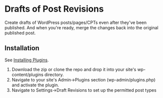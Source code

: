 
# Drafts of Post Revisions

Create drafts of WordPress posts/pages/CPTs even after they've been published. And when you're ready, merge the changes back into the original published post.

## Installation

See [Installing Plugins](http://codex.wordpress.org/Managing_Plugins#Installing_Plugins).

1. Download the zip or clone the repo and drop it into your site's wp-content/plugins directory.
1. Navigate to your site's Admin->Plugins section (wp-admin/plugins.php) and activate the plugin.
1. Navigate to Settings->Draft Revisions to set up the permitted post types
